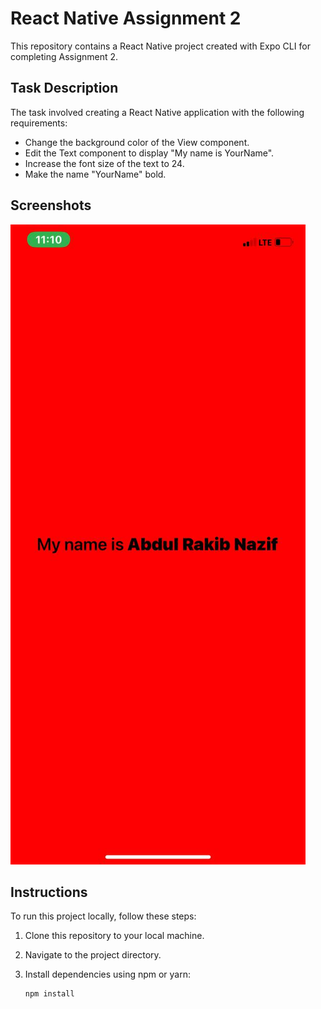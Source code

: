 # React Native Assignment 2

This repository contains a React Native project created with Expo CLI for completing Assignment 2.

## Task Description

The task involved creating a React Native application with the following requirements:

- Change the background color of the View component.
- Edit the Text component to display "My name is YourName".
- Increase the font size of the text to 24.
- Make the name "YourName" bold.

## Screenshots

![App Screenshot](./assets/photo_2024-05-27_11-19-25.jpg)

## Instructions

To run this project locally, follow these steps:

1. Clone this repository to your local machine.
2. Navigate to the project directory.
3. Install dependencies using npm or yarn:

   ```bash
   npm install
